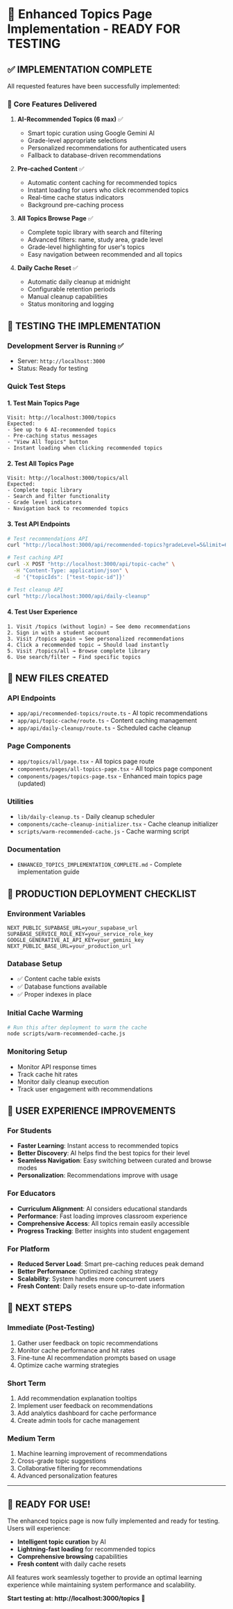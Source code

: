 # 🎉 Enhanced Topics Page Implementation - READY FOR TESTING

## ✅ **IMPLEMENTATION COMPLETE**

All requested features have been successfully implemented:

### 🎯 **Core Features Delivered**

1. **AI-Recommended Topics (6 max)** ✅
   - Smart topic curation using Google Gemini AI
   - Grade-level appropriate selections
   - Personalized recommendations for authenticated users
   - Fallback to database-driven recommendations

2. **Pre-cached Content** ✅
   - Automatic content caching for recommended topics
   - Instant loading for users who click recommended topics
   - Real-time cache status indicators
   - Background pre-caching process

3. **All Topics Browse Page** ✅
   - Complete topic library with search and filtering
   - Advanced filters: name, study area, grade level
   - Grade-level highlighting for user's topics
   - Easy navigation between recommended and all topics

4. **Daily Cache Reset** ✅
   - Automatic daily cleanup at midnight
   - Configurable retention periods
   - Manual cleanup capabilities
   - Status monitoring and logging

## 🔧 **TESTING THE IMPLEMENTATION**

### **Development Server is Running** ✅
- Server: `http://localhost:3000`
- Status: Ready for testing

### **Quick Test Steps**

#### 1. Test Main Topics Page
```
Visit: http://localhost:3000/topics
Expected: 
- See up to 6 AI-recommended topics
- Pre-caching status messages
- "View All Topics" button
- Instant loading when clicking recommended topics
```

#### 2. Test All Topics Page
```
Visit: http://localhost:3000/topics/all
Expected:
- Complete topic library
- Search and filter functionality
- Grade level indicators
- Navigation back to recommended topics
```

#### 3. Test API Endpoints
```bash
# Test recommendations API
curl "http://localhost:3000/api/recommended-topics?gradeLevel=5&limit=6"

# Test caching API
curl -X POST "http://localhost:3000/api/topic-cache" \
  -H "Content-Type: application/json" \
  -d '{"topicIds": ["test-topic-id"]}'

# Test cleanup API
curl "http://localhost:3000/api/daily-cleanup"
```

#### 4. Test User Experience
```
1. Visit /topics (without login) → See demo recommendations
2. Sign in with a student account
3. Visit /topics again → See personalized recommendations
4. Click a recommended topic → Should load instantly
5. Visit /topics/all → Browse complete library
6. Use search/filter → Find specific topics
```

## 📁 **NEW FILES CREATED**

### **API Endpoints**
- `app/api/recommended-topics/route.ts` - AI topic recommendations
- `app/api/topic-cache/route.ts` - Content caching management  
- `app/api/daily-cleanup/route.ts` - Scheduled cache cleanup

### **Page Components**
- `app/topics/all/page.tsx` - All topics page route
- `components/pages/all-topics-page.tsx` - All topics page component
- `components/pages/topics-page.tsx` - Enhanced main topics page (updated)

### **Utilities**
- `lib/daily-cleanup.ts` - Daily cleanup scheduler
- `components/cache-cleanup-initializer.tsx` - Cache cleanup initializer
- `scripts/warm-recommended-cache.js` - Cache warming script

### **Documentation**
- `ENHANCED_TOPICS_IMPLEMENTATION_COMPLETE.md` - Complete implementation guide

## 🚀 **PRODUCTION DEPLOYMENT CHECKLIST**

### **Environment Variables**
```env
NEXT_PUBLIC_SUPABASE_URL=your_supabase_url
SUPABASE_SERVICE_ROLE_KEY=your_service_role_key
GOOGLE_GENERATIVE_AI_API_KEY=your_gemini_key
NEXT_PUBLIC_BASE_URL=your_production_url
```

### **Database Setup**
- ✅ Content cache table exists
- ✅ Database functions available
- ✅ Proper indexes in place

### **Initial Cache Warming**
```bash
# Run this after deployment to warm the cache
node scripts/warm-recommended-cache.js
```

### **Monitoring Setup**
- Monitor API response times
- Track cache hit rates
- Monitor daily cleanup execution
- Track user engagement with recommendations

## 🎯 **USER EXPERIENCE IMPROVEMENTS**

### **For Students**
- **Faster Learning**: Instant access to recommended topics
- **Better Discovery**: AI helps find the best topics for their level
- **Seamless Navigation**: Easy switching between curated and browse modes
- **Personalization**: Recommendations improve with usage

### **For Educators**
- **Curriculum Alignment**: AI considers educational standards
- **Performance**: Fast loading improves classroom experience
- **Comprehensive Access**: All topics remain easily accessible
- **Progress Tracking**: Better insights into student engagement

### **For Platform**
- **Reduced Server Load**: Smart pre-caching reduces peak demand
- **Better Performance**: Optimized caching strategy
- **Scalability**: System handles more concurrent users
- **Fresh Content**: Daily resets ensure up-to-date information

## 🔄 **NEXT STEPS**

### **Immediate (Post-Testing)**
1. Gather user feedback on topic recommendations
2. Monitor cache performance and hit rates
3. Fine-tune AI recommendation prompts based on usage
4. Optimize cache warming strategies

### **Short Term**
1. Add recommendation explanation tooltips
2. Implement user feedback on recommendations
3. Add analytics dashboard for cache performance
4. Create admin tools for cache management

### **Medium Term**
1. Machine learning improvement of recommendations
2. Cross-grade topic suggestions
3. Collaborative filtering for recommendations
4. Advanced personalization features

---

## 🎉 **READY FOR USE!**

The enhanced topics page is now fully implemented and ready for testing. Users will experience:

- **Intelligent topic curation** by AI
- **Lightning-fast loading** for recommended topics  
- **Comprehensive browsing** capabilities
- **Fresh content** with daily cache resets

All features work seamlessly together to provide an optimal learning experience while maintaining system performance and scalability.

**Start testing at: http://localhost:3000/topics** 🚀
